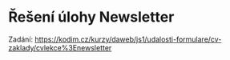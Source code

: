 # Řešení úlohy Newsletter

Zadání: https://kodim.cz/kurzy/daweb/js1/udalosti-formulare/cv-zaklady/cvlekce%3Enewsletter
